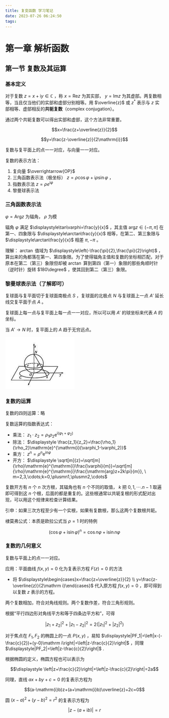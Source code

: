 ```yaml
---
title: 复变函数 学习笔记
date: 2023-07-26 06:24:50
tags:
---
```


# 第一章 解析函数

## 第一节 复数及其运算

### 基本定义

对于复数 $z=x+\mathrm{i}y\in\mathbb{C}$ ，称 $x=\mathrm{Re}z$ 为其实部， $y=\mathrm{Im}z$ 为其虚部。两复数相等，当且仅当他们的实部和虚部分别相等。用 $\overline{z}$ 或 $z^*$ 表示与 $z$ 实部相等、虚部相反的**共轭复数**（complex conjugation）。

通过两个共轭复数可以得出实部和虚部，这个方法非常重要。

$$x=\frac{z+\overline{z}}{2}$$ 

$$y=\frac{z-\overline{z}}{2\mathrm{i}}$$

复数与复平面上的点一一对应，与向量一一对应。

复数的表示方法： 

1. 复向量 $\overrightarrow{OP}$ 
2. 三角函数表示法（极坐标） $\displaystyle z=\rho\cos\varphi+\mathrm{i}\rho\sin\varphi$ ，
3. 指数表示法 $\displaystyle z=\rho e^{\mathrm{i}\varphi}$ 
4. 黎曼球表示法

### 三角函数表示法

$\displaystyle \varphi=\mathrm{Arg}z$ 为辐角， $\rho$ 为模

辐角 $\varphi$ 满足 $\displaystyle\tan\varphi=\frac{y}{x}$ ，其主值 $\mathrm{arg}z\in(-\pi,\pi]$ 在第一、四象限与 $\displaystyle\arctan\frac{y}{x}$ 相等，在第二、第三象限与 $\displaystyle\arctan\frac{y}{x}$ 相差 $\pi,-\pi$ 。

理解： $\arctan$ 值域为 $\displaystyle\left(-\frac{\pi}{2},\frac{\pi}{2}\right)$ ，算出来的角都落在第一、第四象限。为了使得辐角主值和复数的坐标相匹配，对于原本在第二（第三）象限但却被 $\arctan$ 算到第四（第一）象限的那些角顺时针（逆时针）旋转 $180\degree$ ，使其回到第二（第三）象限。

### 黎曼球表示法（了解即可）

复球面与复平面切于复球面南极点 $S$ ，复球面的北极点 $N$ 与复球面上一点 $A'$ 延长线交复平面于点 $A$ 。

复球面上每一点与复平面上每一点一一对应，所以可以用 $A'$ 的球坐标来代表 $A$ 的坐标。

当 $A'\rightarrow N$ 时，复平面上的 $A$ 趋于无穷远点。

![复球面示意图](复球面示意图.png)

### 复数的运算

复数的四则运算：略

复数运算的指数表达式：

* 乘法： $\displaystyle z_1\cdot z_2=\rho_1\rho_2\mathrm{e}^{\mathrm{i}(\varphi_1+\varphi_2)}$ 
* 除法： $\displaystyle \frac{z_1}{z_2}=\frac{\rho_1}{\rho_2}\mathrm{e}^{\mathrm{i}(\varphi_1-\varphi_2)}$
* 乘方： $\displaystyle z^n=\rho^n \mathrm{e}^{\mathrm{i}n\varphi}$ 
* 开方： $\displaystyle \sqrt[m]{z}=\sqrt[m]{\rho}\mathrm{e}^{\mathrm{i}\frac{\varphi}{m}}=\sqrt[m]{\rho}\mathrm{e}^{\mathrm{i}\frac{\mathrm{arg}z+2k\pi}{m}}, \ m=2,3,\cdots;k=0,\plusmn1,\plusmn2,\cdots$ 

复数开方有 $n$ 个 $n$ 次方根，其辐角也有 $n$ 个不同的取值， $k$ 把 $0,1,\cdots.n-1$ 取遍即可得到这 $n$ 个根，后面的都是重复的。这些根通常以共轭复根的形式配对出现，可以用这个规律来检查计算结果。

引申：如果三次方程至少有一个实根，如果有复数根，那么这两个复数根共轭。

棣莫弗公式：本质是欧拉公式当 $\rho=1$ 时的特例

$$(\cos\varphi+\mathrm{i}\sin\varphi)^n=\cos n\varphi+\mathrm{i}\sin n\varphi$$

### 复数的几何意义

复数与平面上的点一一对应。

应用：平面曲线 $f(x,y)=0$ 化为复表示方程 $F(z)=0$ 的方法

* 将  $\displaystyle\begin{cases}x=\frac{z+\overline{z}}{2} \\ y=\frac{z-\overline{z}}{2\mathrm i}\end{cases}$ 代入原方程 $f(x,y)=0$ ，即可得到以复数 $z$ 表示的方程。

两个复数相加，符合对角线规则。两个复数作差，符合三角形规则。

根据“平行四边形对角线平方和等于四条边平方和”，可得

$$|z_1+z_2|^2+|z_1-z_2|^2=2(|z_1|^2+|z_2|^2)$$

对于焦点在 $F_1,F_2$ 的椭圆上的一点 $P(x,y)$ ，易知 $\displaystyle|PF_1|=\left|x-(-\frac{c}{2})+(y-0)\mathrm i\right|=\left|z-\frac{c}{2}\right|$ ，同理 $\displaystyle|PF_2|=\left|z-\frac{c}{2}\right|$ .

根据椭圆的定义，椭圆方程也可以表示为  

$$\displaystyle \left|z+\frac{c}{2}\right|+\left|z-\frac{c}{2}\right|=2a$$ 

同理，直线 $ax+by+c=0$ 的复表示方程为

$$(a-\mathrm{i}b)z+(a+\mathrm{i}b)\overline{z}+2c=0$$

圆 $(x-a)^2+(y-b)^2=r^2$ 的复表示方程为

$$|z-(a+\mathrm{i}b)|=r$$

